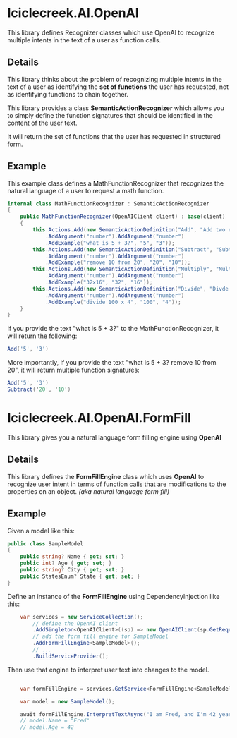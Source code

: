 # Iciclecreek.AI.OpenAI
This library defines Recognizer classes which use OpenAI to recognize multiple intents in the text of a user as function calls.

## Details
This library thinks about the problem of recognizing multiple intents in the text of a user as identifying the **set of functions** the user has requested, 
not as identifying functions to chain together.

This library provides a class **SemanticActionRecognizer** which allows you to simply define the function signatures that should be identified in the content of the user text.

It will return the set of functions that the user has requested in structured form. 


## Example
This example class defines a MathFunctionRecognizer that recognizes the natural language of a user to request a math function.
```c#
internal class MathFunctionRecognizer : SemanticActionRecognizer
{
    public MathFunctionRecognizer(OpenAIClient client) : base(client)
    {
        this.Actions.Add(new SemanticActionDefinition("Add", "Add two numbers")
            .AddArgument("number").AddArgument("number")
            .AddExample("what is 5 + 3?", "5", "3"));
        this.Actions.Add(new SemanticActionDefinition("Subtract", "Subtract two numbers")
            .AddArgument("number").AddArgument("number")
            .AddExample("remove 10 from 20", "20", "10"));
        this.Actions.Add(new SemanticActionDefinition("Multiply", "Multiply two numbers")
            .AddArgument("number").AddArgument("number")
            .AddExample("32x16", "32", "16"));
        this.Actions.Add(new SemanticActionDefinition("Divide", "Divde two numbers")
            .AddArgument("number").AddArgument("number")
            .AddExample("divide 100 x 4", "100", "4"));
    }
}
```

If you provide the text "what is 5 + 3?" to the MathFunctionRecognizer, it will return the following:
```c#
Add('5', '3')
```

More importantly, if you provide the text "what is 5 + 3? remove 10 from 20", it will return multiple function signatures:
```c#
Add('5', '3')
Subtract('20', '10')
```


# Iciclecreek.AI.OpenAI.FormFill
This library gives you a natural language form filling engine using **OpenAI**

## Details
This library defines the **FormFillEngine** class which uses **OpenAI** to recognize user intent in terms of function calls that are modifications to the properties on an object. *(aka natural language form fill)*

## Example
Given a model like this:
```C#
public class SampleModel
{
	public string? Name { get; set; }
	public int? Age { get; set; }
	public string? City { get; set; }
	public StatesEnum? State { get; set; }
}
```

Define an instance of the **FormFillEngine** using DependencyInjection like this:
```C#
    var services = new ServiceCollection();
	    // define the OpenAI client
		.AddSingleton<OpenAIClient>((sp) => new OpenAIClient(sp.GetRequiredService<IConfiguration>()["OpenAIKey"]));
		// add the form fill engine for SampleModel
		.AddFormFillEngine<SampleModel>();
		// ...
		.BuildServiceProvider();
```

Then use that engine to interpret user text into changes to the model.
```c#

	var formFillEngine = services.GetService<FormFillEngine<SampleModel>>();

	var model = new SampleModel();

	await formFillEngine.InterpretTextAsync("I am Fred, and I'm 42 years old", model);
	// model.Name = "Fred"
	// model.Age = 42
```

